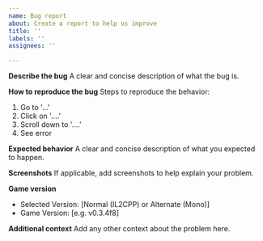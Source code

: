 ```yaml
---
name: Bug report
about: Create a report to help us improve
title: ''
labels: ''
assignees: ''

---
```


**Describe the bug**
A clear and concise description of what the bug is.

**How to reproduce the bug**
Steps to reproduce the behavior:
1. Go to '...'
2. Click on '....'
3. Scroll down to '....'
4. See error

**Expected behavior**
A clear and concise description of what you expected to happen.

**Screenshots**
If applicable, add screenshots to help explain your problem.

**Game version**
 - Selected Version: [Normal (IL2CPP) or Alternate (Mono)]
 - Game Version: [e.g. v0.3.4f8]

**Additional context**
Add any other context about the problem here.
